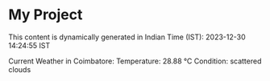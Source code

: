 # My Project

This content is dynamically generated in Indian Time (IST): 2023-12-30 14:24:55 IST


Current Weather in Coimbatore:
Temperature: 28.88 °C
Condition: scattered clouds
